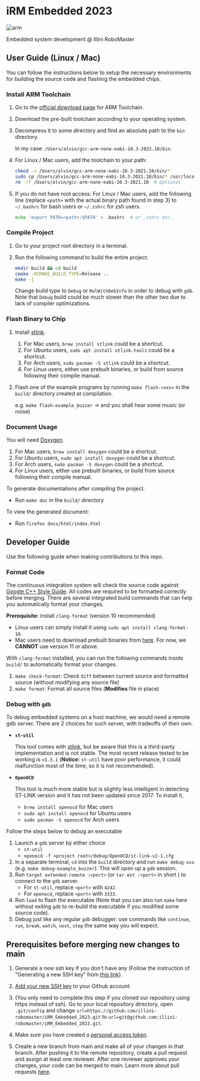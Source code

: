 # iRM Embedded 2023

![arm](https://github.com/illini-robomaster/iRM_Embedded_2022/workflows/arm%20build/badge.svg)

Embedded system development @ Illini RoboMaster

## User Guide (Linux / Mac)

You can follow the instructions below to setup the necessary environments for
building the source code and flashing the embedded chips.

### Install ARM Toolchain

1. Go to the [official download page](https://developer.arm.com/open-source/gnu-toolchain/gnu-rm/downloads)
   for ARM Toolchain.
2. Download the pre-built toolchain according to your operating system.
3. Decompress it to some directory and find an absolute path to the `bin` directory.

   In my case: `/Users/alvin/gcc-arm-none-eabi-10.3-2021.10/bin`.
4. For Linux / Mac users, add the toolchain to your path:
   ```sh
   chmod -x /Users/alvin/gcc-arm-none-eabi-10.3-2021.10/bin/*
   sudo cp /Users/alvin/gcc-arm-none-eabi-10.3-2021.10/bin/* /usr/local/bin
   rm -rf /Users/alvin/gcc-arm-none-eabi-10.3-2021.10  # Optional
   ```
5. If you do not have root access: For Linux / Mac users, add the following line
   (replace `<path>` with the actual binary path found in step 3) to `~/.bashrc` for bash users
   or `~/.zshrc` for zsh users.
   ```sh
   echo 'export PATH=<path>:$PATH' > .bashrc  # or .zshrc etc.
   ```

### Compile Project

1. Go to your project root directory in a terminal.
2. Run the following command to build the entire project.

   ```sh
   mkdir build && cd build
   cmake -DCMAKE_BUILD_TYPE=Release ..
   make -j
   ```

   Change build type to `Debug` or `RelWithDebInfo` in order to debug with `gdb`.
   Note that `Debug` build could be much slower than the other two due to lack
   of compiler optimizations.

### Flash Binary to Chip

1. Install [stlink](https://github.com/stlink-org/stlink).

   1. For Mac users, `brew install stlink` could be a shortcut.
   2. For Ubuntu users, `sudo apt install stlink-tools` could be a shortcut.
   3. For Arch users, `sudo pacman -S stlink` could be a shortcut.
   4. For Linux users, either use prebuilt binaries, or build from source
      following their compile manual.

2. Flash one of the example programs by running `make flash-<xxx>` in the
   `build/` directory created at compilation.

   e.g. `make flash-example_buzzer` -> and you shall hear some music (or noise)

### Document Usage

You will need [Doxygen](https://www.doxygen.nl/index.html).

   1. For Mac users, `brew install doxygen` could be a shortcut.
   2. For Ubuntu users, `sudo apt install doxygen` could be a shortcut.
   3. For Arch users, `sudo pacman -S doxygen` could be a shortcut.
   4. For Linux users, either use prebuilt binaries, or build from source
      following their compile manual.

To generate documentations after compiling the project.

   - Run `make doc` in the `build/` directory

To view the generated document:

   - Run `firefox docs/html/index.html`

## Developer Guide

Use the following guide when making contributions to this repo.

### Format Code

The continuous integration system will check the source code against
[Google C++ Style Guide](https://google.github.io/styleguide/cppguide.html).
All codes are required to be formatted correctly before merging. There are several
integrated build commands that can help you automatically format your changes.

**Prerequisite**: install `clang-format` (version 10 recommended)

* Linux users can simply install it using `sudo apt install clang-format-10`.
* Mac users need to download prebuilt binaries from
  [here](https://releases.llvm.org/download.html). For now, we **CANNOT**
  use version 11 or above.

With `clang-format` installed, you can run the following commands inside `build/`
to automatically format your changes.

1. `make check-format`: Check `diff` between current source and
   formatted source (without modifying any source file)
2. `make format`: Format all source files (**Modifies** file in place)

### Debug with `gdb`

To debug embedded systems on a host machine, we would need a remote gdb server.
There are 2 choices for such server, with tradeoffs of their own.

* **`st-util`**

  This tool comes with [stlink](#flash-binary-to-chip), but be aware
  that this is a third-party implementation and is not stable. The most
  recent release tested to be working is `v1.5.1` (**Notice:** `st-util`
  have poor performance, it could malfunction most of the time, so
  it is not recommended).

* **`OpenOCD`**

  This tool is much more stable but is slightly less intelligent in detecting
  ST-LINK version and it has not been updated since 2017. To install it,
    * `brew install openocd` for Mac users
    * `sudo apt install openocd` for Ubuntu users
    * `sudo pacman -S openocd` for Arch users

Follow the steps below to debug an executable

1. Launch a `gdb` server by either choice
    * `st-util`
    * `openocd -f <project root>/debug/OpenOCD/st-link-v2-1.cfg`
2. In a separate terminal, `cd` into the `build` directory and run `make debug-xxx`
   (e.g. `make debug-example_buzzer`). This will open up a `gdb` session.
3. Run `target extended-remote :<port>` (or `tar ext :<port>` in short )
   to connect to the `gdb` server.
    * For `st-util`, replace `<port>` with `4242`.
    * For `openocd`, replace `<port>` with `3333`.
4. Run `load` to flash the executable (Note that you can also run `make` here
   without exiting `gdb` to re-build the executable if you modified some
   source code).
5. Debug just like any regular `gdb` debugger: use commands like `continue`,
   `run`, `break`, `watch`, `next`, `step` the same way you will expect.

## Prerequisites before merging new changes to main
1. Generate a new ssh key if you don't have any (Follow the instruction of "Generating a new SSH key" from [this link](https://docs.github.com/en/authentication/connecting-to-github-with-ssh/generating-a-new-ssh-key-and-adding-it-to-the-ssh-agent)).
   
2. [Add your new SSH key](https://docs.github.com/en/authentication/connecting-to-github-with-ssh/adding-a-new-ssh-key-to-your-github-account) to your Github account.

3. (You only need to complete this step if you cloned our repository using https instead of ssh).
   Go to your local repository directory, open `.git/config` and change `url=https://github.com/illini-robomaster/iRM_Embedded_2023.git` to
   `url=git@github.com:illini-robomaster/iRM_Embedded_2023.git`. 

4. Make sure you have created a [personal access token](https://docs.github.com/en/authentication/keeping-your-account-and-data-secure/creating-a-personal-access-token).
   
5. Create a new branch from main and make all of your changes in that branch. After pushing it to the remote repository, create a pull request and assign at least one reviewer. After one reviewer approves your changes, your code can be merged to main. Learn more about pull requests [here](https://docs.github.com/en/pull-requests/collaborating-with-pull-requests/proposing-changes-to-your-work-with-pull-requests/about-pull-requests).
